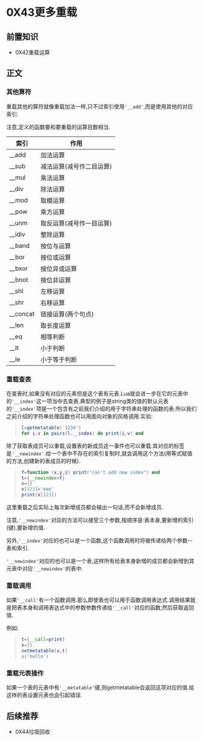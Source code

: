# 0X43更多重载

## 前置知识

* 0X42重载运算

## 正文

### 其他算符

重载其他的算符就像重载加法一样,只不过索引使用`'__add'`,而是使用其他的对应索引.

注意,定义的函数要和要重载的运算目数相当.

| 索引 | 作用 |
| ---- | ---- |
| __add | 加法运算 |
| __sub | 减法运算(减号作二目运算) |
| __mul | 乘法运算 |
| __div | 除法运算 |
| __mod | 取模运算 |
| __pow | 乘方运算 |
| __unm | 取反运算(减号作一目运算) |
| __idiv | 整除运算 |
| __band | 按位与运算 |
| __bor | 按位或运算 |
| __bxor | 按位异或运算 |
| __bnot | 按位非运算 |
| __shl | 左移运算 |
| __shr | 右移运算 |
| __concat | 链接运算(两个句点) |
| __len | 取长度运算 |
| __eq | 相等判断 |
| __lt | 小于判断 |
| __le | 小于等于判断 |

### 重载查表

在查表时,如果没有对应的元素但是这个表有元表.Lua就会进一步在它的元表中的`'__index'`这一项当中去查表.典型的例子是string类的值的默认元表的`'__index'`项是一个包含有之前我们介绍的用于字符串处理的函数的表.所以我们之前介绍的字符串处理函数也可以用面向对象的风格调用.实验:

>```lua
>l=getmetatable('1234')
>for i,v in pairs(l.__index) do print(i,v) end
>```

除了获取表成员可以重载,设置表的新成员这一事件也可以重载.其对应的标签是`'__newindex'`.给一个表中不存在的索引复制时,就会调用这个方法(用等式赋值的方法,创建新的表成员的时候).

>```lua
>f=function (x,y,z) print("can't add new index") end
>t={__newindex=f}
>x={}
>x[123]='eee'
>print(x[123])
>```

这里重载之后实际上每次新增成员都会输出一句话,而不会新增成员.

注意,`'__newindex'`对应的方法可以接受三个参数,按顺序是:表本身,要新增的索引(键),要新增的值.

另外,`'__index'`对应的也可以是一个函数,这个函数调用时将被传递给两个参数--表和索引.

`'__newindex'`对应的也可以是一个表,这样所有给表本身新增的成员都会新增到其元表中对应`'__newindex'`的表中.

### 重载调用

如果`'__call'`有一个函数调用.那么即使表也可以用于函数调用表达式.调用结果就是把表本身和调用表达式中的参数参数传递给`'__call'`对应的函数,然后获取返回值.

例如:

>```lua
>t={__call=print}
>x={}
>setmetatable(x,t)
>x('hello')
>```

### 重载元表操作

如果一个表的元表中有`'__metatable'`键,则getmetatable会返回这项对应的值.给这样的表设置元表也会引起错误.

## 后续推荐

* 0X44垃圾回收